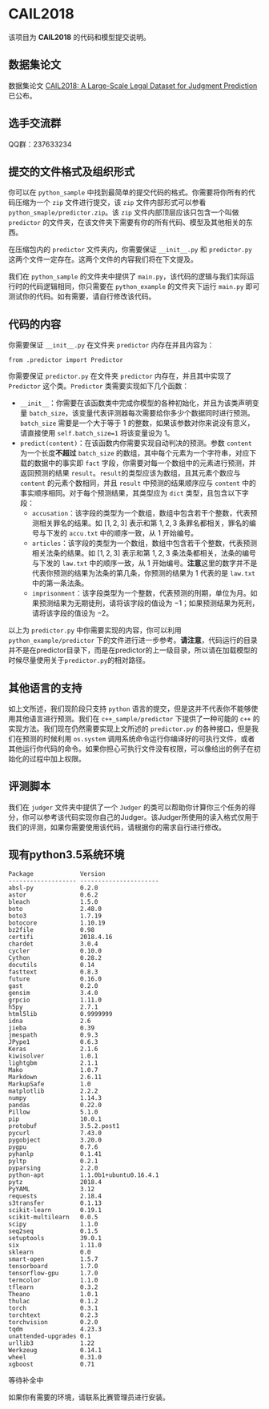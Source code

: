 # CAIL2018

该项目为 **CAIL2018** 的代码和模型提交说明。

## 数据集论文
数据集论文 [CAIL2018: A Large-Scale Legal Dataset for Judgment Prediction](https://arxiv.org/pdf/1807.02478.pdf) 已公布。


## 选手交流群

QQ群：237633234

## 提交的文件格式及组织形式

你可以在 ``python_sample`` 中找到最简单的提交代码的格式。你需要将你所有的代码压缩为一个 ``zip`` 文件进行提交，该 ``zip`` 文件内部形式可以参看 ``python_smaple/predictor.zip``。该 ``zip`` 文件内部顶层应该只包含一个叫做 ``predictor`` 的文件夹，在该文件夹下需要有你的所有代码、模型及其他相关的东西。

在压缩包内的 ``predictor`` 文件夹内，你需要保证 ``__init__.py`` 和 ``predictor.py`` 这两个文件一定存在。这两个文件的内容我们将在下文提及。

我们在 ``python_sample`` 的文件夹中提供了 ``main.py``，该代码的逻辑与我们实际运行时的代码逻辑相同，你只需要在 ``python_example`` 的文件夹下运行 ``main.py`` 即可测试你的代码。如有需要，请自行修改该代码。

## 代码的内容

你需要保证 ``__init__.py`` 在文件夹 ``predictor`` 内存在并且内容为：

```from .predictor import Predictor```

你需要保证 ``predictor.py`` 在文件夹 ``predictor`` 内存在，并且其中实现了 ``Predictor`` 这个类。``Predictor`` 类需要实现如下几个函数：

* ``__init__``：你需要在该函数类中完成你模型的各种初始化，并且为该类声明变量 ``batch_size``，该变量代表评测器每次需要给你多少个数据同时进行预测。``batch_size`` 需要是一个大于等于 $1$ 的整数，如果该参数对你来说没有意义，请直接使用 ``self.batch_size=1`` 将该变量设为 $1$。
* ``predict(content)``：在该函数内你需要实现自动判决的预测。参数 ``content`` 为一个长度**不超过** ``batch_size`` 的数组，其中每个元素为一个字符串，对应下载的数据中的事实即 ``fact`` 字段，你需要对每一个数组中的元素进行预测，并返回预测的结果 ``result``。``result``的类型应该为数组，且其元素个数应与 ``content`` 的元素个数相同，并且 ``result`` 中预测的结果顺序应与 ``content`` 中的事实顺序相同。对于每个预测结果，其类型应为 ``dict`` 类型，且包含以下字段：
    * ``accusation``：该字段的类型为一个数组，数组中包含若干个整数，代表预测相关罪名的结果。如 $[1,2,3]$ 表示和第 $1,2,3$ 条罪名都相关，罪名的编号与下发的 ``accu.txt`` 中的顺序一致，从 $1$ 开始编号。
    * ``articles``：该字段的类型为一个数组，数组中包含若干个整数，代表预测相关法条的结果。如 $[1,2,3]$ 表示和第 $1,2,3$ 条法条都相关，法条的编号与下发的 ``law.txt`` 中的顺序一致，从 $1$ 开始编号。**注意**这里的数字并不是代表你预测的结果为法条的第几条，你预测的结果为 $1$ 代表的是 ``law.txt`` 中的第一条法条。
    * ``imprisonment``：该字段类型为一个整数，代表预测的刑期，单位为月。如果预测结果为无期徒刑，请将该字段的值设为 $-1$；如果预测结果为死刑，请将该字段的值设为 $-2$。

以上为 ``predictor.py`` 中你需要实现的内容，你可以利用 ``python_example/predictor`` 下的文件进行进一步参考。**请注意**，代码运行的目录并不是在predictor目录下，而是在predictor的上一级目录，所以请在加载模型的时候尽量使用关于``predictor.py``的相对路径。

## 其他语言的支持

如上文所述，我们现阶段只支持 ``python`` 语言的提交，但是这并不代表你不能够使用其他语言进行预测。我们在 ``c++_sample/predictor`` 下提供了一种可能的 ``c++`` 的实现方法。我们现在仍然需要实现上文所述的 ``predictor.py`` 的各种接口，但是我们在预测的时候利用 ``os.system`` 调用系统命令运行你编译好的可执行文件，或者其他运行你代码的命令。如果你担心可执行文件没有权限，可以像给出的例子在初始化的过程中加上权限。

## 评测脚本

我们在 ``judger`` 文件夹中提供了一个 ``Judger`` 的类可以帮助你计算你三个任务的得分，你可以参考该代码实现你自己的Judger。该Judger所使用的读入格式仅用于我们的评测，如果你需要使用该代码，请根据你的需求自行进行修改。

## 现有python3.5系统环境

```
Package             Version               
------------------- ----------------------
absl-py             0.2.0                 
astor               0.6.2                 
bleach              1.5.0                 
boto                2.48.0                
boto3               1.7.19                
botocore            1.10.19               
bz2file             0.98                  
certifi             2018.4.16             
chardet             3.0.4                 
cycler              0.10.0                
Cython              0.28.2                
docutils            0.14                  
fasttext            0.8.3                 
future              0.16.0                
gast                0.2.0                 
gensim              3.4.0                 
grpcio              1.11.0                
h5py                2.7.1                 
html5lib            0.9999999             
idna                2.6                   
jieba               0.39                  
jmespath            0.9.3                 
JPype1              0.6.3                 
Keras               2.1.6                 
kiwisolver          1.0.1                 
lightgbm            2.1.1                 
Mako                1.0.7                 
Markdown            2.6.11                
MarkupSafe          1.0                   
matplotlib          2.2.2                 
numpy               1.14.3                
pandas              0.22.0                
Pillow              5.1.0                 
pip                 10.0.1                
protobuf            3.5.2.post1           
pycurl              7.43.0                
pygobject           3.20.0                
pygpu               0.7.6                 
pyhanlp             0.1.41                
pyltp               0.2.1                 
pyparsing           2.2.0                 
python-apt          1.1.0b1+ubuntu0.16.4.1        
pytz                2018.4                
PyYAML              3.12                  
requests            2.18.4                
s3transfer          0.1.13                
scikit-learn        0.19.1                
scikit-multilearn   0.0.5                 
scipy               1.1.0                 
seq2seq             0.1.5                 
setuptools          39.0.1                
six                 1.11.0                
sklearn             0.0                   
smart-open          1.5.7                 
tensorboard         1.7.0                 
tensorflow-gpu      1.7.0                 
termcolor           1.1.0                 
tflearn             0.3.2                 
Theano              1.0.1                 
thulac              0.1.2                 
torch               0.3.1                 
torchtext           0.2.3                 
torchvision         0.2.0                 
tqdm                4.23.3                
unattended-upgrades 0.1                   
urllib3             1.22                  
Werkzeug            0.14.1                
wheel               0.31.0                
xgboost             0.71
```

等待补全中

如果你有需要的环境，请联系比赛管理员进行安装。
